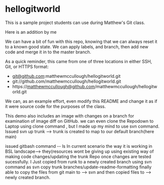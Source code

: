 # hellogitworld
This is a sample project students can use during Matthew's Git class.

Here is an addition by me

We can have a bit of fun with this repo, knowing that we can always reset it to a known good state.  We can apply labels, and branch, then add new code and merge it in to the master branch.

As a quick reminder, this came from one of three locations in either SSH, Git, or HTTPS format:

* git@github.com:matthewmccullough/hellogitworld.git
* git://github.com/matthewmccullough/hellogitworld.git
* https://matthewmccullough@github.com/matthewmccullough/hellogitworld.git

We can, as an example effort, even modify this README and change it as if it were source code for the purposes of the class.

This demo also includes an image with changes on a branch for examination of image diff on GitHub.
we can even clone the Repodown to Laptop using clone command , but I made up my mind to use svn command.
Issued svn up trunk --> trunk is created to map to our default branch(here main) 

issued gitbash command -- ls
In current scenario the way it is working in BSL landscape--> they(resources wont be giving up using existing way of making code changes/updating the trunk Repo once changes are tested sucessfully.
I Just copied from runk to a newly created branch using svn command as
svn copy trunk branches/update-readme-formatting
finally able to copy the files from git main to --> svn  and then copied files to --> newly created branch.
